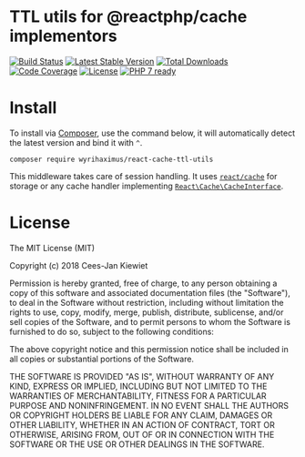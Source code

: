 # TTL utils for @reactphp/cache implementors

[![Build Status](https://travis-ci.org/WyriHaximus/reactphp-cache-ttl-utils.svg?branch=master)](https://travis-ci.org/WyriHaximus/reactphp-cache-ttl-utils)
[![Latest Stable Version](https://poser.pugx.org/WyriHaximus/react-cache-ttl-utils/v/stable.png)](https://packagist.org/packages/WyriHaximus/react-cache-ttl-utils)
[![Total Downloads](https://poser.pugx.org/WyriHaximus/react-cache-ttl-utils/downloads.png)](https://packagist.org/packages/WyriHaximus/react-cache-ttl-utils)
[![Code Coverage](https://scrutinizer-ci.com/g/WyriHaximus/reactphp-cache-ttl-utils/badges/coverage.png?b=master)](https://scrutinizer-ci.com/g/WyriHaximus/reactphp-cache-ttl-utils/?branch=master)
[![License](https://poser.pugx.org/WyriHaximus/react-cache-ttl-utils/license.png)](https://packagist.org/packages/WyriHaximus/react-cache-ttl-utils)
[![PHP 7 ready](http://php7ready.timesplinter.ch/WyriHaximus/reactphp-http-middleware-clear-body/badge.svg)](https://travis-ci.org/WyriHaximus/reactphp-http-middleware-clear-body)

# Install

To install via [Composer](http://getcomposer.org/), use the command below, it will automatically detect the latest version and bind it with `^`.

```
composer require wyrihaximus/react-cache-ttl-utils
```

This middleware takes care of session handling. It uses [`react/cache`](https://reactphp.org/cache/) for storage or 
any cache handler implementing [`React\Cache\CacheInterface`](https://github.com/reactphp/react/wiki/Users#cache-implementations).

# License

The MIT License (MIT)

Copyright (c) 2018 Cees-Jan Kiewiet

Permission is hereby granted, free of charge, to any person obtaining a copy
of this software and associated documentation files (the "Software"), to deal
in the Software without restriction, including without limitation the rights
to use, copy, modify, merge, publish, distribute, sublicense, and/or sell
copies of the Software, and to permit persons to whom the Software is
furnished to do so, subject to the following conditions:

The above copyright notice and this permission notice shall be included in all
copies or substantial portions of the Software.

THE SOFTWARE IS PROVIDED "AS IS", WITHOUT WARRANTY OF ANY KIND, EXPRESS OR
IMPLIED, INCLUDING BUT NOT LIMITED TO THE WARRANTIES OF MERCHANTABILITY,
FITNESS FOR A PARTICULAR PURPOSE AND NONINFRINGEMENT. IN NO EVENT SHALL THE
AUTHORS OR COPYRIGHT HOLDERS BE LIABLE FOR ANY CLAIM, DAMAGES OR OTHER
LIABILITY, WHETHER IN AN ACTION OF CONTRACT, TORT OR OTHERWISE, ARISING FROM,
OUT OF OR IN CONNECTION WITH THE SOFTWARE OR THE USE OR OTHER DEALINGS IN THE
SOFTWARE.
